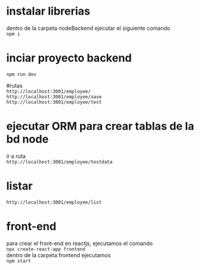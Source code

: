 # instalar librerias  
dentro de la carpeta nodeBackend ejecutar el siguiente comando  
`npm i`  

# inciar proyecto backend 
`npm run dev`  
  
#rutas  
`http://localhost:3001/employee/`  
`http://localhost:3001/employee/save`  
`http://localhost:3001/employee/test`  
  
# ejecutar ORM para crear tablas de la bd node  
ir a ruta  
`http://localhost:3001/employee/testdata`  
# listar  
`http://localhost:3001/employee/list`  

# front-end  
 para crear el front-end en reactjs, ejecutamos el comando  
 `npx create-react-app frontend`  
 dentro de la carpeta frontend ejecutamos  
 `npm start`  
 

